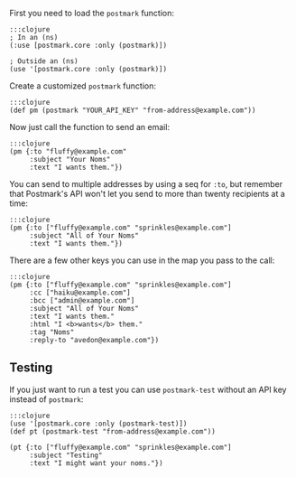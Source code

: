 First you need to load the `postmark` function:

    :::clojure
    ; In an (ns)
    (:use [postmark.core :only (postmark)])

    ; Outside an (ns)
    (use '[postmark.core :only (postmark)])

Create a customized `postmark` function:

    :::clojure
    (def pm (postmark "YOUR_API_KEY" "from-address@example.com"))

Now just call the function to send an email:

    :::clojure
    (pm {:to "fluffy@example.com"
         :subject "Your Noms"
         :text "I wants them."})

You can send to multiple addresses by using a seq for `:to`, but remember that
Postmark's API won't let you send to more than twenty recipients at a time:

    :::clojure
    (pm {:to ["fluffy@example.com" "sprinkles@example.com"]
         :subject "All of Your Noms"
         :text "I wants them."})

There are a few other keys you can use in the map you pass to the call:

    :::clojure
    (pm {:to ["fluffy@example.com" "sprinkles@example.com"]
         :cc ["haiku@example.com"]
         :bcc ["admin@example.com"]
         :subject "All of Your Noms"
         :text "I wants them."
         :html "I <b>wants</b> them."
         :tag "Noms"
         :reply-to "avedon@example.com"})

## Testing

If you just want to run a test you can use `postmark-test` without an API key
instead of `postmark`:

    :::clojure
    (use '[postmark.core :only (postmark-test)])
    (def pt (postmark-test "from-address@example.com"))

    (pt {:to ["fluffy@example.com" "sprinkles@example.com"]
         :subject "Testing"
         :text "I might want your noms."})
